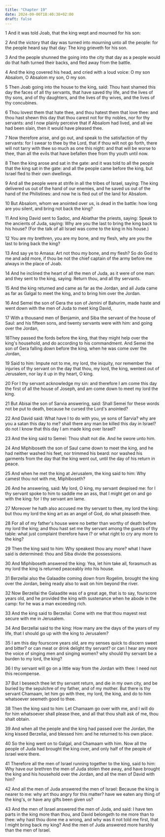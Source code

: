 ```yaml
---
title: "Chapter 19"
date: 2024-09-06T18:40:38+02:00
draft: false
---
```




1 And it was told Joab, that the king wept and mourned for his son:

2 And the victory that day was turned into mourning unto all the people: for the people heard say that day: The king grieveth for his son.

3 And the people shunned the going into the city that day as a people would do that hath turned their backs, and fled away from the battle.

4 And the king covered his head, and cried with a loud voice: O my son Absalom, O Absalom my son, O my son.

5 Then Joab going into the house to the king, said: Thou hast shamed this day the faces of all thy servants, that have saved thy life, and the lives of thy sons, and of thy daughters, and the lives of thy wives, and the lives of thy concubines.

6 Thou lovest them that hate thee, and thou hatest them that love thee: and thou hast shewn this day that thou carest not for thy nobles, nor for thy servants: and I now plainly perceive that if Absalom had lived, and all we had been slain, then it would have pleased thee.

7 Now therefore arise, and go out, and speak to the satisfaction of thy servants: for I swear to thee by the Lord, that if thou wilt not go forth, there will not tarry with thee so much as one this night: and that will be worse to thee, than all the evils that have befallen thee from thy youth until now.

8 Then the king arose and sat in the gate: and it was told to all the people that the king sat in the gate: and all the people came before the king, but Israel fled to their own dwellings.

9 And all the people were at strife in all the tribes of Israel, saying: The king delivered us out of the hand of our enemies, and he saved us out of the hand of the Philistines: and now he is fled out of the land for Absalom.

10 But Absalom, whom we anointed over us, is dead in the battle: how long are you silent, and bring not back the king?

11 And king David sent to Sadoc, and Abiathar the priests, saying: Speak to the ancients of Juda, saying: Why are you the last to bring the king back to his house? (For the talk of all Israel was come to the king in his house.)

12 You are my brethren, you are my bone, and my flesh, why are you the last to bring back the king?

13 And say ye to Amasa: Art not thou my bone, and my flesh? So do God to me and add more, if thou be not the chief captain of the army before me always in the place of Joab.

14 And he inclined the heart of all the men of Juda, as it were of one man: and they sent to the king, saying: Return thou, and all thy servants.

15 And the king returned and came as far as the Jordan, and all Juda came as far as Galgal to meet the king, and to bring him over the Jordan.

16 And Semei the son of Gera the son of Jemini of Bahurim, made haste and went down with the men of Juda to meet king David,

17 With a thousand men of Benjamin, and Siba the servant of the house of Saul: and his fifteen sons, and twenty servants were with him: and going over the Jordan,

18They passed the fords before the king, that they might help over the king's household, and do according to his commandment. And Semei the son of Gera falling down before the king, when he was come over the Jordan,

19 Said to him: Impute not to me, my lord, the iniquity, nor remember the injuries of thy servant on the day that thou, my lord, the king, wentest out of Jerusalem, nor lay it up in thy heart, O king.

20 For I thy servant acknowledge my sin: and therefore I am come this day the first of all the house of Joseph, and am come down to meet my lord the king.

21 But Abisai the son of Sarvia answering, said: Shall Semei for these words not be put to death, because he cursed the Lord's anointed?

22 And David said: What have I to do with you, ye sons of Sarvia? why are you a satan this day to me? shall there any man be killed this day in Israel? do not I know that this day I am made king over Israel?

23 And the king said to Semei: Thou shalt not die. And he swore unto him.

24 And Miphiboseth the son of Saul came down to meet the king, and he had neither washed his feet, nor trimmed his beard: nor washed his garments from the day that the king went out, until the day of his return in peace.

25 And when he met the king at Jerusalem, the king said to him: Why camest thou not with me, Miphiboseth?

26 And he answering, said: My lord, O king, my servant despised me: for I thy servant spoke to him to saddle me an ass, that I might get on and go with the king: for I thy servant am lame.

27 Moreover he hath also accused me thy servant to thee, my lord the king: but thou my lord the king art as an angel of God, do what pleaseth thee.

28 For all of my father's house were no better than worthy of death before my lord the king; and thou hast set me thy servant among the guests of thy table: what just complaint therefore have I? or what right to cry any more to the king?

29 Then the king said to him: Why speakest thou any more? what I have said is determined: thou and Siba divide the possessions.

30 And Miphiboseth answered the king: Yea, let him take all, forasmuch as my lord the king is returned peaceably into his house.

31 Berzellai also the Galaadite coming down from Rogelim, brought the king over the Jordan, being ready also to wait on him beyond the river.

32 Now Berzellai the Galaadite was of a great age, that is to say, fourscore years old, and he provided the king with sustenance when he abode in the camp: for he was a man exceeding rich.

33 And the king said to Berzellai: Come with me that thou mayest rest secure with me in Jerusalem.

34 And Berzellai said to the king: How many are the days of the years of my life, that I should go up with the king to Jerusalem?

35 I am this day fourscore years old, are my senses quick to discern sweet and bitter? or can meat or drink delight thy servant? or can I hear any more the voice of singing men and singing women? why should thy servant be a burden to my lord, the king?

36 I thy servant will go on a little way from the Jordan with thee: I need not this recompense.

37 But I beseech thee let thy servant return, and die in my own city, and be buried by the sepulchre of my father, and of my mother. But there is thy servant Chamaam, let him go with thee, my lord, the king, and do to him whatsoever seemeth good to thee.

38 Then the king said to him: Let Chamaam go over with me, and I will do for him whatsoever shall please thee, and all that thou shalt ask of me, thou shalt obtain.

39 And when all the people and the king had passed over the Jordan, the king kissed Berzellai, and blessed him: and he returned to his own place.

40 So the king went on to Galgal, and Chamaam with him. Now all the people of Juda had brought the king over, and only half of the people of Israel were there.

41 Therefore all the men of Israel running together to the king, said to him: Why have our brethren the men of Juda stolen thee away, and have brought the king and his household over the Jordan, and all the men of David with him?

42 And all the men of Juda answered the men of Israel: Because the king is nearer to me: why art thou angry for this matter? have we eaten any thing of the king's, or have any gifts been given us?

43 And the men of Israel answered the men of Juda, and said: I have ten parts in the king more than thou, and David belongeth to me more than to thee: why hast thou done me a wrong, and why was it not told me first, that I might bring back my king? And the men of Juda answered more harshly than the men of Israel.

